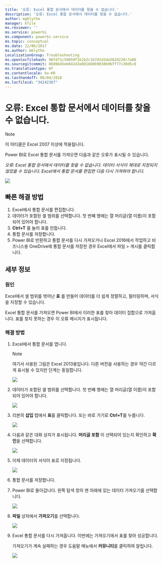 ```yaml
---
title: '오류: Excel 통합 문서에서 데이터를 찾을 수 없습니다.'
description: '오류: Excel 통합 문서에서 데이터를 찾을 수 없습니다.'
author: mgblythe
manager: kfile
ms.reviewer: ''
ms.service: powerbi
ms.component: powerbi-service
ms.topic: conceptual
ms.date: 12/06/2017
ms.author: mblythe
LocalizationGroup: Troubleshooting
ms.openlocfilehash: 90fd71c59059f1b1b2c1b7d1d2da582d228c7a88
ms.sourcegitcommit: 80d6b45eb84243e801b60b9038b9bff77c30d5c8
ms.translationtype: HT
ms.contentlocale: ko-KR
ms.lasthandoff: 06/04/2018
ms.locfileid: "34242367"
---
```

# <a name="error-we-couldnt-find-any-data-in-your-excel-workbook"></a>오류: Excel 통합 문서에서 데이터를 찾을 수 없습니다.

>[!NOTE]
>이 아티클은 Excel 2007 이상에 적용됩니다.

Power BI로 Excel 통합 문서를 가져오면 다음과 같은 오류가 표시될 수 있습니다.

*오류: Excel 통합 문서에서 데이터를 찾을 수 없습니다. 데이터 서식이 제대로 지정되지 않았을 수 있습니다. Excel에서 통합 문서를 편집한 다음 다시 가져와야 합니다.*

![](media/service-admin-troubleshoot-excel-workbook-data/pbi_wecouldntfindanydata.png)

## <a name="quick-solution"></a>빠른 해결 방법
1. Excel에서 통합 문서를 편집합니다.
2. 데이터가 포함된 셀 범위를 선택합니다. 첫 번째 행에는 열 머리글(열 이름)이 포함되어 있어야 합니다.
3. **Ctrl+T** 를 눌러 표를 만듭니다.
4. 통합 문서를 저장합니다.
5. Power BI로 반환하고 통합 문서를 다시 가져오거나 Excel 2016에서 작업하고 비즈니스용 OneDrive에 통합 문서를 저장한 경우 Excel에서 파일 > 게시를 클릭합니다.

## <a name="details"></a>세부 정보
### <a name="cause"></a>원인
Excel에서 셀 범위를 벗어난 **표** 를 만들어 데이터를 더 쉽게 정렬하고, 필터링하며, 서식을 지정할 수 있습니다.

Excel 통합 문서를 가져오면 Power BI에서 이러한 표를 찾아 데이터 집합으로 가져옵니다. 표를 찾지 못하는 경우 이 오류 메시지가 표시됩니다.

### <a name="solution"></a>해결 방법
1. Excel에서 통합 문서를 엽니다. 
    >[!NOTE]
    >여기서 사용된 그림은 Excel 2013용입니다. 다른 버전을 사용하는 경우 약간 다르게 표시될 수 있지만 단계는 동일합니다.
    
    ![](media/service-admin-troubleshoot-excel-workbook-data/pbi_trb_xlwksht1.png)
2. 데이터가 포함된 셀 범위를 선택합니다. 첫 번째 행에는 열 머리글(열 이름)이 포함되어 있어야 합니다.
   
    ![](media/service-admin-troubleshoot-excel-workbook-data/pbi_trb_xlwksht2.png)
3. 리본의 **삽입** 탭에서 **표**를 클릭합니다. 또는 바로 가기로 **Ctrl+T**를 누릅니다.
   
    ![](media/service-admin-troubleshoot-excel-workbook-data/pbi_trb_xlwksht3.png)
4. 다음과 같은 대화 상자가 표시됩니다. **머리글 포함** 이 선택되어 있는지 확인하고 **확인**을 선택합니다.
   
    ![](media/service-admin-troubleshoot-excel-workbook-data/pbi_trb_xlcreatetbl.png)
5. 이제 데이터의 서식이 표로 지정됩니다.
   
    ![](media/service-admin-troubleshoot-excel-workbook-data/pbi_trb_xltbl.png)
6. 통합 문서를 저장합니다.
7. Power BI로 돌아갑니다. 왼쪽 탐색 창의 맨 아래에 있는 데이터 가져오기를 선택합니다.
   
    ![](media/service-admin-troubleshoot-excel-workbook-data/pbi_getdata.png)
8. **파일** 상자에서 **가져오기**를 선택합니다.
   
    ![](media/service-admin-troubleshoot-excel-workbook-data/pbi_getfiles.png)
9. Excel 통합 문서를 다시 가져옵니다. 이번에는 가져오기에서 표를 찾아 성공합니다.
   
    가져오기가 계속 실패하는 경우 도움말 메뉴에서 **커뮤니티**를 클릭하여 알립니다.
   
    ![](media/service-admin-troubleshoot-excel-workbook-data/pbi_questionmenucommunity.png)
